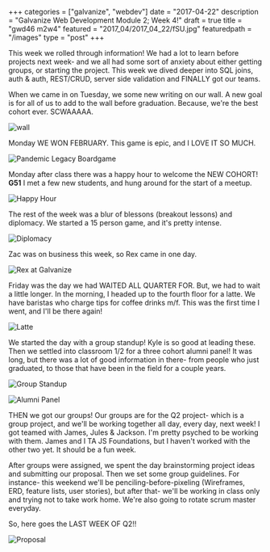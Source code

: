 +++
categories = ["galvanize", "webdev"]
date = "2017-04-22"
description = "Galvanize Web Development Module 2; Week 4!"
draft = true
title = "gwd46 m2w4"
featured = "2017_04/2017_04_22/fSU.jpg"
featuredpath = "/images"
type = "post"
+++

This week we rolled through information! We had a lot to learn before projects next week- and we all had some sort of anxiety about either getting groups, or starting the project. This week we dived deeper into SQL joins, auth & auth, REST/CRUD, server side validation and FINALLY got our teams.

When we came in on Tuesday, we some new writing on our wall. A new goal is for all of us to add to the wall before graduation. Because, we're the best cohort ever. SCWAAAAA.

![wall](/images/2017_04/2017_04_22/awesome46.jpg)

Monday WE WON FEBRUARY. This game is epic, and I LOVE IT SO MUCH.

![Pandemic Legacy Boardgame](/images/2017_04/2017_04_22/m-pan.jpg)

 Monday after class there was a happy hour to welcome the NEW COHORT! **G51** I met a few new students, and hung around for the start of a meetup.

 ![Happy Hour](/images/2017_04/2017_04_22/m-hh.jpg)

 The rest of the week was a blur of blessons (breakout lessons) and diplomacy. We started a 15 person game, and it's pretty intense.

 ![Diplomacy](/images/2017_04/2017_04_22/dipsomacy.jpg)

Zac was on business this week, so Rex came in one day.

![Rex at Galvanize](/images/2017_04/2017_04_22/grex.jpg)

Friday was the day we had WAITED ALL QUARTER FOR. But, we had to wait a little longer. In the morning, I headed up to the fourth floor for a latte. We have baristas who charge tips for coffee drinks m/f. This was the first time I went, and I'll be there again!

![Latte](/images/2017_04/2017_04_22/flatte.jpg)

We started the day with a group standup! Kyle is so good at leading these. Then we settled into classroom 1/2 for a three cohort alumni panel! It was long, but there was a lot of good information in there- from people who just graduated, to those that have been in the field for a couple years.

![Group Standup](/images/2017_04/2017_04_22/fSU.jpg)

![Alumni Panel](/images/2017_04/2017_04_22/fAP.jpg)

THEN we got our groups! Our groups are for the Q2 project- which is a group project, and we'll be working together all day, every day, next week! I got teamed with James, Jules & Jackson. I'm pretty psyched to be working with them. James and I TA JS Foundations, but I haven't worked with the other two yet. It should be a fun week.

After groups were assigned, we spent the day brainstorming project ideas and submitting our proposal. Then we set some group guidelines. For instance- this weekend we'll be penciling-before-pixeling (Wireframes, ERD, feature lists, user stories), but after that- we'll be working in class only and trying not to take work home. We're also going to rotate scrum master everyday.

So, here goes the LAST WEEK OF Q2!!

![Proposal](/images/2017_04/2017_04_22/prop.png)
